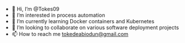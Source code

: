 - 👋 Hi, I’m @Tokes09
- 👀 I’m interested in process automation
- 🌱 I’m currently learning Docker containers and Kubernetes
- 💞️ I’m looking to collaborate on various software deployment projects
- 📫 How to reach me tokedeabiodun@gmail.com


<!---
Tokes09/Tokes09 is a ✨ special ✨ repository because its `README.md` (this file) appears on your GitHub profile.
You can click the Preview link to take a look at your changes.
--->
